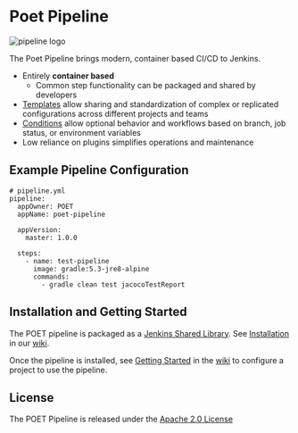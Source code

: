 # Poet Pipeline

![pipeline logo](https://raw.githubusercontent.com/wiki/tmobile/POET-pipeline-library/images/POET_logo_final-480.png?token=AAAEJEG3KEN4GOTRXBBE2XS5K3KZU)

The Poet Pipeline brings modern, container based CI/CD to Jenkins.

- Entirely **container based**
    - Common step functionality can be packaged and shared by developers
- [Templates](https://github.com/tmobile/POET-pipeline-library/wiki/Pipeline-Templates) allow sharing and standardization of complex or replicated configurations across different projects and teams
- [Conditions](https://github.com/tmobile/POET-pipeline-library/wiki/Steps#Conditions) allow optional behavior and workflows based on branch, job status, or environment variables
- Low reliance on plugins simplifies operations and maintenance


## Example Pipeline Configuration

```
# pipeline.yml
pipeline:
  appOwner: POET
  appName: poet-pipeline

  appVersion:
    master: 1.0.0

  steps:
    - name: test-pipeline
      image: gradle:5.3-jre8-alpine
      commands:
        - gradle clean test jacocoTestReport
```


## Installation and Getting Started

The POET pipeline is packaged as a [Jenkins Shared Library](https://jenkins.io/doc/book/pipeline/shared-libraries/).  See [Installation](https://github.com/tmobile/POET-pipeline-library/wiki/Installation) in our [wiki](https://github.com/tmobile/POET-pipeline-library/wiki).

Once the pipeline is installed, see [Getting Started](https://github.com/tmobile/POET-pipeline-library/wiki/Getting-Started) in the [wiki](https://github.com/tmobile/POET-pipeline-library/wiki) to configure a project to use the pipeline.

## License

The POET Pipeline is released under the [Apache 2.0 License](https://github.com/tmobile/POET-pipeline-library/blob/master/LICENSE)